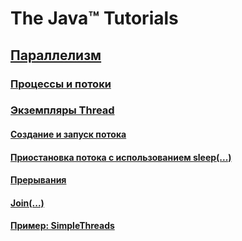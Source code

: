 # The Java™ Tutorials  
  
## [Параллелизм](src/java-tutorials/concurrency/Concurrency.md)  
### [Процессы и потоки](src/java-tutorials/concurrency/ProcessesandThreads.md)  
### [Экземпляры Thread](src/java-tutorials/concurrency/ThreadObjects.md)  
#### [Создание и запуск потока](src/java-tutorials/concurrency/DefiningandStartingaThread.md)  
#### [Приостановка потока с использованием sleep(...)](src/java-tutorials/concurrency/PausingExecutionwithSleep.md)  
#### [Прерывания](src/java-tutorials/concurrency/Interrupts.md)  
#### [Join(...)](src/java-tutorials/concurrency/Joins.md)  
#### [Пример: SimpleThreads](src/java-tutorials/concurrency/SimpleThreads.md)  
